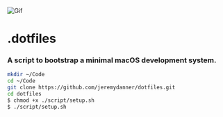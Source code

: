 ![Gif](https://media.giphy.com/media/qpuY0jCwlPOPC/giphy.gif)
# .dotfiles

### A script to bootstrap a minimal macOS development system.
```BASH
mkdir ~/Code
cd ~/Code
git clone https://github.com/jeremydanner/dotfiles.git
cd dotfiles
$ chmod +x ./script/setup.sh
$ ./script/setup.sh
```
